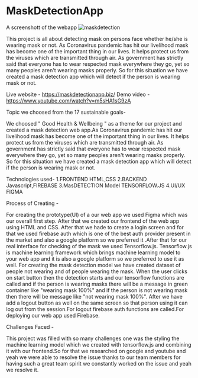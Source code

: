 # MaskDetectionApp
A screenshott of the webapp
![maskdetection](https://user-images.githubusercontent.com/55938346/115107392-406a2980-9f88-11eb-9e54-cd86f5ee96bd.PNG)

This project is all about detecting mask on persons face whether he/she is wearing mask or not. As Coronavirus pandemic has hit our livelihood mask has become one of the important thing in our lives. It helps protect us from the viruses which are transmitted through air. As government has strictly said that everyone has to wear respected mask everywhere they go, yet so many peoples aren't wearing masks properly. So for this situation we have created a mask detection app which will detect if the person is wearing mask or not. 

Live website - https://maskdetectionapp.biz/
Demo video - https://www.youtube.com/watch?v=m5sHA1sG9zA

Topic we choosed from the 17 sustainable goals-

We choosed " Good Health & Wellbeing " as a theme for our project and created a mask detection web app.As Coronavirus pandemic has hit our livelihood mask has become one of the important thing in our lives. It helps protect us from the viruses which are transmitted through air. As government has strictly said that everyone has to wear respected mask everywhere they go, yet so many peoples aren't wearing masks properly. So for this situation we have created a mask detection app which will detect if the person is wearing mask or not. 

Technologies used-
1.FRONTEND     HTML,CSS
2.BACKEND Javascript,FIREBASE
3.MasDETECTION Model  TENSORFLOW.JS
4.UI/UX     FIGMA 

Process of Creating -

For creating the prototype(UI) of a our web app we used Figma which was our overall  first step. After that we created our frontend of the web app using HTML and CSS. After that we hade to create a  login screen and for that we  used firebase auth which  is one of the best auth provider present in the market and also a google platform so we preferred it .After that for our real interface for checking of the mask we used Tensorflow.js. Tensorflow.js is machine learning framework which brings machine learning model to your web app and it is also a google platform so we preferred to use it as well. For creating the mask detection model  we have created dataset of people not wearing and of people wearing the mask. When the user clicks on start button then the detection starts and our tensorflow functions are called and if the person is wearing masks there will be a message in green container like "wearing mask 100%" and if the person is not wearing mask then there will be message like "not wearing mask 100%". After we have add a logout button as well on the same screen so that person using it can log out from the session.For logout firebase auth functions are called.For  deploying our web app used Firebase.

Challenges Faced -

This project was filled with so many challenges one was the styling the machine learning model which we created with tensorflow.js and combining it with our frontend.So for that we researched on google and youtube and yeah we were able to resolve the issue thanks to our team members for having such a great team spirit we constantly worked on the issue and yeah we resolve it.
